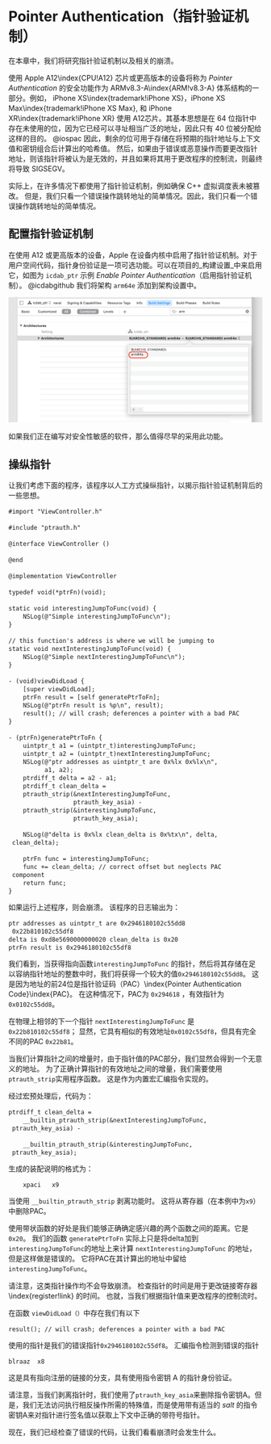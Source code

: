 # Pointer Authentication（指针验证机制）

在本章中，我们将研究指针验证机制以及相关的崩溃。

使用 Apple A12\index{CPU!A12} 芯片或更高版本的设备将称为 _Pointer Authentication_ 的安全功能作为 ARMv8.3-A\index{ARM!v8.3-A} 体系结构的一部分。例如， iPhone XS\index{trademark!iPhone XS}，iPhone XS Max\index{trademark!iPhone XS Max}, 和 iPhone XR\index{trademark!iPhone XR} 使用 A12芯片。其基本思想是在 64 位指针中存在未使用的位，因为它已经可以寻址相当广泛的地址，因此只有 40 位被分配给这样的目的。 @iospac  因此，剩余的位可用于存储在将预期的指针地址与上下文值和密钥组合后计算出的哈希值。 然后，如果由于错误或恶意操作而要更改指针地址，则该指针将被认为是无效的，并且如果将其用于更改程序的控制流，则最终将导致 SIGSEGV。

实际上，在许多情况下都使用了指针验证机制，例如确保 C++  虚拟调度表未被篡改。 但是，我们只看一个错误操作跳转地址的简单情况。因此，我们只看一个错误操作跳转地址的简单情况。

## 配置指针验证机制

在使用 A12 或更高版本的设备，Apple 在设备内核中启用了指针验证机制。对于用户空间代码，指针身份验证是一项可选功能。可以在项目的_构建设置_中来启用它，如图为 `icdab_ptr` 示例 _Enable Pointer Authentication_（启用指针验证机制）。 @icdabgithub  我们将架构 `arm64e`  添加到架构设置中。

![Enable Pointer Authentication](screenshots/enable_ptr_auth.png)

如果我们正在编写对安全性敏感的软件，那么值得尽早的采用此功能。

## 操纵指针

让我们考虑下面的程序，该程序以人工方式操纵指针，以揭示指针验证机制背后的一些思想。

```
#import "ViewController.h"

#include "ptrauth.h"

@interface ViewController ()

@end

@implementation ViewController

typedef void(*ptrFn)(void);

static void interestingJumpToFunc(void) {
    NSLog(@"Simple interestingJumpToFunc\n");
}

// this function's address is where we will be jumping to
static void nextInterestingJumpToFunc(void) {
    NSLog(@"Simple nextInterestingJumpToFunc\n");
}

- (void)viewDidLoad {
    [super viewDidLoad];
    ptrFn result = [self generatePtrToFn];
    NSLog(@"ptrFn result is %p\n", result);
    result(); // will crash; deferences a pointer with a bad PAC
}

- (ptrFn)generatePtrToFn {
    uintptr_t a1 = (uintptr_t)interestingJumpToFunc;
    uintptr_t a2 = (uintptr_t)nextInterestingJumpToFunc;
    NSLog(@"ptr addresses as uintptr_t are 0x%lx 0x%lx\n",
          a1, a2);
    ptrdiff_t delta = a2 - a1;
    ptrdiff_t clean_delta =
    ptrauth_strip(&nextInterestingJumpToFunc,
                  ptrauth_key_asia) -
    ptrauth_strip(&interestingJumpToFunc,
                  ptrauth_key_asia);
    
    NSLog(@"delta is 0x%lx clean_delta is 0x%tx\n", delta,
 clean_delta);
    
    ptrFn func = interestingJumpToFunc;
    func += clean_delta; // correct offset but neglects PAC
 component
    return func;
}
```

如果运行上述程序，则会崩溃。 该程序的日志输出为：

```
ptr addresses as uintptr_t are 0x2946180102c55dd8
 0x22b810102c55df8
delta is 0xd8e5690000000020 clean_delta is 0x20
ptrFn result is 0x2946180102c55df8
```

我们看到，当获得指向函数`interestingJumpToFunc` 的指针，然后将其存储在足以容纳指针地址的整数中时，我们将获得一个较大的值`0x2946180102c55dd8`。 这是因为地址的前24位是指针验证码（PAC）\index{Pointer Authentication Code}\index{PAC}。 在这种情况下，PAC为 `0x294618` ，有效指针为`0x0102c55dd8`。

在物理上相邻的下一个指针 `nextInterestingJumpToFunc` 是 `0x22b810102c55df8`； 显然，它具有相似的有效地址`0x0102c55df8`，但具有完全不同的PAC `0x22b81`。

当我们计算指针之间的增量时，由于指针值的PAC部分，我们显然会得到一个无意义的地址。 为了正确计算指针的有效地址之间的增量，我们需要使用 `ptrauth_strip`实用程序函数。 这是作为内置宏汇编指令实现的。

经过宏预处理后，代码为：

```
ptrdiff_t clean_delta =
    __builtin_ptrauth_strip(&nextInterestingJumpToFunc,
 ptrauth_key_asia) -

    __builtin_ptrauth_strip(&interestingJumpToFunc,
 ptrauth_key_asia);
```

生成的装配说明的格式为：
```
	xpaci	x9
```
当使用 `__builtin_ptrauth_strip` 剥离功能时。 这将从寄存器（在本例中为`x9`）中删除PAC。

使用带状函数的好处是我们能够正确确定感兴趣的两个函数之间的距离。它是 `0x20`。 我们的函数 `generatePtrToFn` 实际上只是将delta加到`interestingJumpToFunc`的地址上来计算 `nextInterestingJumpToFunc` 的地址，但是这样做是错误的。 它将PAC在其计算出的地址中留给`interestingJumpToFunc`。

请注意，这类指针操作均不会导致崩溃。 检查指针的时间是用于更改链接寄存器\index{register!link} 的时间。 也就，当我们根据指针值来更改程序的控制流时。

在函数 `viewDidLoad（）`中存在我们有以下
```
result(); // will crash; deferences a pointer with a bad PAC
```

使用的指针是我们的错误指针`0x2946180102c55df8`。 汇编指令检测到错误的指针

```
blraaz	x8
```

这是具有指向注册的链接的分支，具有使用指令密钥 A 的指针身份验证。

请注意，当我们剥离指针时，我们使用了`ptrauth_key_asia`来删除指令密钥A。但是，我们无法访问执行相反操作所需的特殊值，而是使用带有适当的 _salt_ 的指令密钥A来对指针进行签名值以获取上下文中正确的带符号指针。

现在，我们已经检查了错误的代码，让我们看看崩溃时会发生什么。

